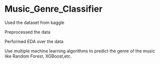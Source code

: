 # Music_Genre_Classifier

Used the dataset from kaggle

Preprocessed the data

Performed EDA over the data

Use multiple machine learning algorithms to predict the genre of the music like Random Forest, XGBoost,etc.
